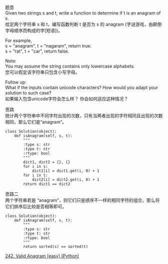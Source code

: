 题意  
Given two strings s and t, write a function to determine if t is an anagram of s.  
给定两个字符串 s 和 t，编写函数判断 t 是否为 s 的 anagram (字谜游戏，由颠倒字母顺序而构成的字[短语])。

For example,  
s = "anagram", t = "nagaram", return true.  
s = "rat", t = "car", return false.

Note:  
You may assume the string contains only lowercase alphabets.  
您可以假定该字符串只包含小写字母。

Follow up:  
What if the inputs contain unicode characters? How would you adapt your solution to such case?  
如果输入包含unicode字符会怎么样？ 你会如何适应这种情况？

思路  
统计两个字符串中不同字符出现的次数，只有当两者出现的字符相同且出现的次数相同，那么它们是“anagram”。

```
class Solution(object):
    def isAnagram(self, s, t):
        """
        :type s: str
        :type t: str
        :rtype: bool
        """
        dict1, dict2 = {}, {}
        for i in s:
            dict1[i] = dict1.get(i, 0) + 1
        for i in t:
            dict2[i] = dict2.get(i, 0) + 1
        return dict1 == dict2
```

思路二  
两个字符串若是 “anagram”，则它们只是顺序不一样的相同字符的组合，那么将它们排序后比较是否相等即可。

```
class Solution(object):
    def isAnagram(self, s, t):
        """
        :type s: str
        :type t: str
        :rtype: bool
        """
        return sorted(s) == sorted(t)
```

[242. Valid Anagram [easy] (Python)](https://blog.csdn.net/coder_orz/article/details/51406015)

